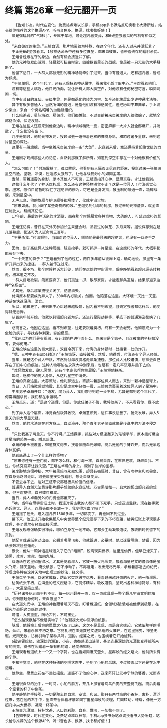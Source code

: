 # 终篇 第26章 一纪元翻开一页
        【告知书友，时代在变化，免费站点难以长存，手机app多书源站点切换看书大势所趋，站长给你推荐的这个换源APP，听书音色多、换源、找书都好使！】
       那是强辐射的“气味儿”，专属于某地，可让超凡者变异，和6破至强者戈的气机有相似之处。
       “来自彼岸的生灵。”王煊自语，那片地带较为特殊，在这个年代，还有人过来并活跃着？
       不止是6破至强者戈，1号神话源头中还有多位真圣，都来自彼岸，皆带着残存的辐射余韵。
       王煊曾经跟在守的身边，自然有机会接近并了解。
       他的元神散发出涟漪，轻易就可扭曲时空，四艘数百里长的战舰，像是被一只无形的大手掰断了。
       他留下活口，一大群人都被无形的精神场能牵引了过来，当中有普通人，还有超凡者，皆成为俘虏。
       “不简单啊，这个年代了，还有人保持着神话属性，看来我小觑了旧中心。”王煊看着他们。
       没有等这些人临近，他目光所向，就让所有人都大脑空白，对他没有任何秘密可言，瞬间洞彻一切。
       当中有昔日的真仙、天级生灵，但是都退化的较为厉害，如今还能施展出少许神通术法等。
       其中有很多普通人，当然所谓的普通，是指他们没有神话属性，但经历却不算简单，手上没少染血，来自一个臭名昭着的血骷髅组织。
       什么暗杀者，星际海盗，雇佣兵，他们都兼职，不过目前被来自彼岸的人给收编了，就地全部格杀掉，保证没错。
       王煊在这些人还没来到他身边时，精神领域稍微一震，密密麻麻一大片人就全部爆开，并消散了，什么都没有留下。
       几乎是同时，他的元神发光，投映出去一道带着迷雾的朦胧身影，横跨过诸多星球，来到这片星空的深处。
       这里有一艘旗舰，当中坐着来自彼岸的一条“大鱼”，永寂到来后，竟还保持着超绝世级的力量。
       王煊刚才观阅那些人的记忆，自然刹那就了解所有，知道到深空中存在一个对他很有价值的人。
       “怎么可能？！”付海震撼了，难以置信，他看到有人隔着无尽远的距离，投影过来一张挤满星空的脸，坚毅，冷漠，压迫感太强烈了，让他与战舰渺小的如同尘埃。
       当然，带着迷雾的身影，原本其他人不可见，王煊直指其心神，显照真容，才让他看到。
       这都什么年代了？神话腐朽后，怎么还有这种怪物滞留不走？这是一位异人！付海感觉心季，胆寒，哪怕目前暂时保住了超绝世的修为，可还是全身发抖，被压制的噗通一声，跪碎战舰，来到星空中。
       无声无息，他的旗舰与护卫舰等都解体了，化成宇宙尘埃。
       “原来如此，我小觑了某些奇物的药效。”王煊见到付海的刹那，投过来的元神虚影，就全面压制此人，翻阅其记忆。
       17年前，最后的神话余韵才消散，而在那个时候服食各种奇物、大药的人，可延迟腐朽的影响。
       王煊还记得，昔日在天外天参加长生果盛会时，品尝过的神芝、岁月果等，据说保存到在超凡落幕后，都还可为人延命两三百年。
       “不要杀我。”付海颤抖，当面对这位异人，哪怕他是最顶级的超绝世，也没有一丝还手之力。
       因为，到了高级异人这种层面，随意抬手，就可抓碎一片星空，在这腐朽的年代，大概率都能长存下去。
       “一个失意的疯子？”王煊看到了他的过往，两百多年前从彼岸上路，确切地说，那里有一条新开辟出来的捷径，一群人被传送过来。
       然而，很不巧，那个时候神话大迁徙，他们在远处的宇宙深空，眼睁睁地看着超凡源头转移走，根本追之不及。
       一群人目眦欲裂，简直要疯了，他们孤注一掷，散尽家资，才能走那条道路，结果却迎来这种“名场面”。
       尤其是，身后那条捷径关闭了，彻底消失。
       付海原本都要成为异人了，300年内必破关，然而，他陷落在这里，大环境一天比一天差，神话在快速没落，消亡。
       所以，他癫狂了，来到旧中心后越来越极端，因为看不到希望，且确定强者都远行后，他变得肆无忌惮。
       从百余年前开始，他就以狩猎超凡者为乐，还进行星际劫掠等，手底下的普通海盗都换了几批了。
       总而言之，他困在这里，看不到希望，注定要跟着腐朽，终有一天会老死，他彻底成为一个危险的疯子，寻找各种刺激，穷凶极恶。
       “我还以为你们是有组织，有计划地在进行着什么，原来只是个疯子，且连彼岸的坐标都没有，要你何用。”
       王煊投映在这里的巨大面孔，双目冷冽下来，付海的身体顿时一处接着一处的炸开。
       “嗯，元神中还有部分封印？”王煊惊讶，直接破解，然后，他得悉，付海还有个异人师傅。
       当年，就是这个异人带队，不然凭付海没资格走那条捷径。那位异人比较谨慎，想抹去自己存在于旧中心的痕迹，这种人物哪怕在永寂大伞到来后，也是有一定几率沉眠并熬下去的。
       “难怪敢发疯，肆无忌惮，还有个老家伙帮你擦屁股。”王煊将他抹杀。
       瞬间，迷雾中的庞大身影，从这片星空中消失。
       王煊的真身这里，大雾流动，他刹那远去，直接冲着那位异人而去，来到一颗神话星球上。
       当日，人们略微感觉地震，其实是虚空中轻微一震，王煊强势裹带着这位异人到了星海中。
       中年男子卓瀚开口：“道友，同为异人，我们修行到这一步不易，尤其是都到这个年代了，何需再起杀伐，我们都在争渡啊。”
       王煊点头，道：“是这个道理，但是，你放任弟子不管，我将他杀了，不来看看你，我不放心。”
       到了异人这个层面，神觉自然极其敏锐，卓瀚意识到，这件事没法善了，抢先发难，异人5重天的实力尽显无疑。
       然而，他的术法落在对方身上，自动滑开，那个青年男子简直就像是传说中的万法不侵之体。
       “只比我高了两重天，你不行啊。”王煊探手，抓住对方极速轰来的璀璨拳印，原本能打爆这片星海的恐怖一击，瞬息暗澹。
       卓瀚的拳头被覆盖，御道符文熄灭，接着伴随血光爆碎，随后是他的手臂炸开，而后是半边身体瓦解。
       他到底遇上了一个什么样的怪物？
       “原来你还有一些门徒，都不怎么样，和付海一样，自暴自弃，在末世狂欢，麻醉自我。不过，你终究没算让我失望。”王煊在卓瀚的身上，得到了彼岸的坐标。
       彼岸那地方很神秘，常年被黑暗与永寂包围，却具有强辐射，昔日，曾有老神主和老兽皇，在自身无路可走后，跑去那里接受强辐射，想让自身变异。
       不管去与不去，这对王煊来说都是极具价值的信息。
       普通异人自然无法贯穿那片超乎想象的永寂区域，万古黑暗如一，且大的超出超凡者的想象，但王煊觉得，自己或可横渡。
       当日，异人卓瀚另外的门徒也都覆灭了。
       “唉，当年在母宇宙旧土时，我连对袭击我的人都不忍下死手，只想送进监狱，现在抬手就杀超绝世、异人，连眉头都不会皱一下，我变得冷血了吗？”
       王煊摇了摇头，进入超凡界1500多年，一切都变了，再也回不到过去。
       接下来，他正式开始收集超凡中央世界整个纪元遗存下来的不朽底蕴，枯黄纸张上浮现很多纹理，甚至偶尔有经篇直接闪耀。
       王煊发现纸张确实很神异，哪怕立身在一地不动，它都会主动凝聚道纹，吸收旧时代留下的真韵。
       他配合载道纸主动出击，它朝着哪里飞去，他就跟进，必要时，他以迷雾隔绝，禁锢，因为纸张数次险些遁走。
       很快，他从一颗神话星球进入了它的“暗面”，脱离现实世界，这里是仙界，但早已熄灭了，漆黑，冰冷，空寂，如同鬼域。
       载道纸在这里如鱼得水，尤其是随着深入，它被一簇火光照亮，接着海量经文的虚影像是萤火飞来，铺天盖地，淹没纸张，它不挣动了，不再遁走，发出无尽光华，承载着那逝去的纪元，浮现出各种在这片天地中出现过的妙法，经义等。
       王煊盘坐下来，以迷雾戒备，防止它突然破空远去，看着越来越旺盛的火光，他一阵深思。
       枯黄纸张不朽，在海量的经文烈焰中，它提炼精华，吸收道韵，呈现出各种神秘符号，有种归一，大道至简之感。
       “历经诸多纪元而不朽不灭，每一纪元翻开一页，仅一页就具现一整个超凡宇宙文明的精华，你到底起源何时，来自哪里？”
       在大道火光中，王煊的神色跟着明灭不定，盯着载道纸，全领域6破感知被他撑到极限，在探究与追朔这页纸的过往。
       可惜，大雾重重，隔绝古代，不可接近。
       “怎么越观察越不像是实物了？”他凝视火光中沉浮的纸张。
       随后，他将命土后方的愿景之花取了出来，这次不是具现，而是真实拔起。它依旧那样的明艳，灿烂，带着永恒不朽之意。它竟扎根在由无数经文虚影组的火堆畔，在这里摇曳，神圣无瑕，光雨无数，彷佛引动了某种共鸣，道韵，经篇之光，也围绕着它开始旋转。
       6破迷雾缭绕，较深处的湖泊，小舟，也都荡漾出涟漪，甚至连最深处的光源都变得前所未有的明亮，彷佛在照耀着一条有形的路，通向未知处。
       王煊观看载道纸上一个又一个字符，也在看如同漫天萤火、星群般的经文焰火，他前所未有的宁静。
       不知不觉间，他竟在这种特殊的空明状态中，坐到了小船的后端，不过膝盖以下还是在水中泡着。
       他静坐，愿景之花在不远处摇曳，迷惑不了他的心神，送来阵阵让元神宁静的馨香，光雨点点。
       王煊很自然的抬手，一时间，小船的前方，茶几上那冒着鸟鸟白雾的茶壶竟飞起，而后向着一个空着的杯子中倒茶。
       他平静地伸手接引，一切是那么的自然，安谧，和谐。那只有两寸高的小茶杯，古朴，漂浮过来，落在他的右手中，里面茶香伴着杯底如同宇宙星海般的纹理，共同转动，缭绕，像是一方超凡中央大世界，凝聚一杯茶中。
       王煊目光澄澈，持杯饮茶，入口的刹那，自身，世间，一切都不同了。
       【告知书友，时代在变化，免费站点难以长存，手机app多书源站点切换看书大势所趋，站长给你推荐的这个换源APP，听书音色多、换源、找书都好使！】